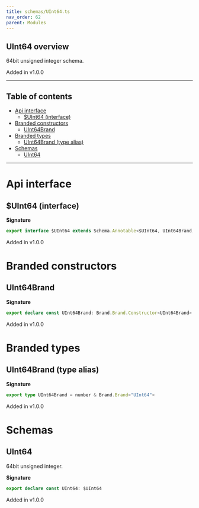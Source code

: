 ```yaml
---
title: schemas/UInt64.ts
nav_order: 62
parent: Modules
---
```


## UInt64 overview

64bit unsigned integer schema.

Added in v1.0.0

---

<h2 class="text-delta">Table of contents</h2>

- [Api interface](#api-interface)
  - [$UInt64 (interface)](#uint64-interface)
- [Branded constructors](#branded-constructors)
  - [UInt64Brand](#uint64brand)
- [Branded types](#branded-types)
  - [UInt64Brand (type alias)](#uint64brand-type-alias)
- [Schemas](#schemas)
  - [UInt64](#uint64)

---

# Api interface

## $UInt64 (interface)

**Signature**

```ts
export interface $UInt64 extends Schema.Annotable<$UInt64, UInt64Brand, Brand.Brand.Unbranded<UInt64Brand>, never> {}
```

Added in v1.0.0

# Branded constructors

## UInt64Brand

**Signature**

```ts
export declare const UInt64Brand: Brand.Brand.Constructor<UInt64Brand>
```

Added in v1.0.0

# Branded types

## UInt64Brand (type alias)

**Signature**

```ts
export type UInt64Brand = number & Brand.Brand<"UInt64">
```

Added in v1.0.0

# Schemas

## UInt64

64bit unsigned integer.

**Signature**

```ts
export declare const UInt64: $UInt64
```

Added in v1.0.0
